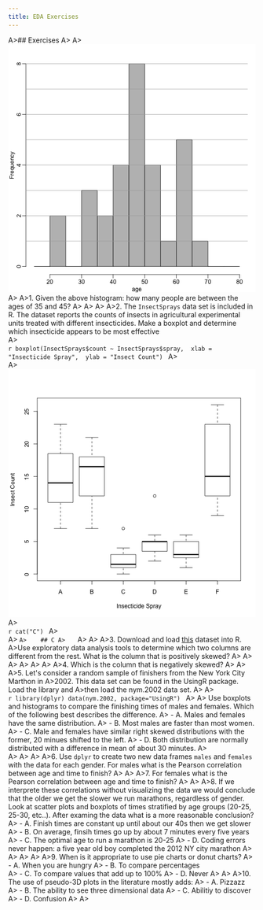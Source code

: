 ```yaml
---
title: EDA Exercises
---
```





A>## Exercises
A>
A>![ ](images/R/exploratory_data_analysis_exercises-tmp-hist_exercise-1.png) 
A>
A>1. Given the above histogram: how many people are between the ages of 35 and 45?
A>
A>
A>
A>2. The `InsectSprays` data set is included in R. The dataset reports the counts of insects in agricultural experimental units treated with different insecticides. Make a boxplot and determine which insecticide appears to be most effective  
A>    
    ```r
    boxplot(InsectSprays$count ~ InsectSprays$spray, 
        xlab = "Insecticide Spray", 
        ylab = "Insect Count")
    ```
A>    
A>    ![plot of chunk unnamed-chunk-1](images/R/exploratory_data_analysis_exercises-tmp-unnamed-chunk-1-1.png) 
A>    
    ```r
    cat("C")
    ```
A>    
A>    ```
A>    ## C
A>    ```
A>
A>
A>3.  Download and load [this](http://courses.edx.org/c4x/HarvardX/PH525.1x/asset/skew.RData) dataset into R.
A>Use exploratory data analysis tools to determine which two columns are different from the rest. What is the column that is positively skewed? 
A>
A>
A>
A>
A>
A>
A>4. Which is the column that is negatively skewed?
A>
A>
A>5. Let's consider a random sample of finishers from the New York City Marthon in 
A>2002.  This data set can be found in the UsingR package. Load the library and 
A>then load the nym.2002 data set. 
A>
A>    
    ```r
    library(dplyr)
    data(nym.2002, package="UsingR")
    ```
A>
A>    Use boxplots and histograms to compare the finishing times of males and females. Which of the following best describes the difference.
A>    - A. Males and females have the same distribution.
A>    - B. Most males are faster than most women.
A>    - C. Male and females have similar right skewed distributions with the former, 20 minues shifted to the left.
A>    - D. Both distribution are normally distributed with a difference in mean of about 30 minutes.
A>  
A>
A>
A>
A>6. Use `dplyr` to create two new data frames `males` and `females` with the data for each gender. For  males what is the Pearson correlation between age and time to finish? 
A>
A>
A>7. For females what is the Pearson correlation between age and time to finish? 
A>
A>
A>8. If we interprete these correlations without visualizing the data we would conclude that the older we get the slower we run marathons, regardless of gender. Look at scatter plots and boxplots of times stratified by age groups (20-25, 25-30, etc..). After examing the data what is a more reasonable conclusion?
A>    - A. Finish times are constant up until about our 40s then we get slower
A>    - B. On average, finsih times go up by about 7 minutes every five years
A>    - C. The optimal age to run a marathon is 20-25
A>    - D. Coding errors never happen: a five year old boy completed the 2012 NY city marathon
A>
A>
A>
A>
A>9. When is it appropriate to use pie charts or donut charts?
A>  - A.  When you are hungry 
A>  - B. To compare percentages  
A>  - C. To compare values that add up to 100% 
A>  - D. Never
A>
A>
A>10. The use of pseudo-3D plots in the literature mostly adds:
A>  - A. Pizzazz 
A>  - B. The ability to see three dimensional data
A>  - C. Abilitiy to discover
A>  - D. Confusion
A>
A>
